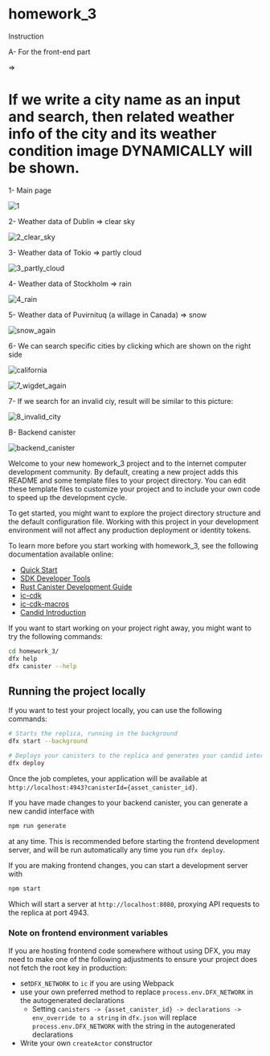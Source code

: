 # homework_3
Instruction

A- For the front-end part

 => <h1> If we write a city name as an input and search, then related weather info of the city and its weather condition image DYNAMICALLY will be shown. </h1>

1- Main page

![1](https://github.com/furkancetinalp/icp_bootcamp_homework_three/assets/99509540/3aa29c4f-8752-4036-ba03-e72d03a1a0c7)

2- Weather data of Dublin => clear sky

![2_clear_sky](https://github.com/furkancetinalp/icp_bootcamp_homework_three/assets/99509540/ab0a936a-8e37-4c12-8f4b-f6856ef5de3b)

3- Weather data of Tokio => partly cloud

![3_partly_cloud](https://github.com/furkancetinalp/icp_bootcamp_homework_three/assets/99509540/200648ff-26b7-4b60-bfd7-214ef55a9cc9)

4- Weather data of Stockholm => rain

![4_rain](https://github.com/furkancetinalp/icp_bootcamp_homework_three/assets/99509540/bf64463c-2bd5-4e4a-82e4-c14f5bd5b9d9)

5- Weather data of Puvirnituq (a willage in Canada) => snow

![snow_again](https://github.com/furkancetinalp/icp_bootcamp_homework_three/assets/99509540/51bcd827-bdc7-4765-b95f-a51dd9d255e9)

6- We can search specific cities by clicking which are shown on the right side

![california](https://github.com/furkancetinalp/icp_bootcamp_homework_three/assets/99509540/a9701bb7-c32a-4737-bf9c-1a8a10d594c8)

![7_wigdet_again](https://github.com/furkancetinalp/icp_bootcamp_homework_three/assets/99509540/f4d755aa-180a-4e82-807e-a1e6f5f291d7)

7- If we search for an invalid ciy, result will be similar to this picture:

![8_invalid_city](https://github.com/furkancetinalp/icp_bootcamp_homework_three/assets/99509540/9f66693c-582b-4962-b28c-5b284a4e6f4d)


B- Backend canister

![backend_canister](https://github.com/furkancetinalp/icp_bootcamp_homework_three/assets/99509540/8e4adb0b-a68e-4b38-8fd8-553fa934ab59)



Welcome to your new homework_3 project and to the internet computer development community. By default, creating a new project adds this README and some template files to your project directory. You can edit these template files to customize your project and to include your own code to speed up the development cycle.

To get started, you might want to explore the project directory structure and the default configuration file. Working with this project in your development environment will not affect any production deployment or identity tokens.

To learn more before you start working with homework_3, see the following documentation available online:

- [Quick Start](https://internetcomputer.org/docs/current/developer-docs/setup/deploy-locally)
- [SDK Developer Tools](https://internetcomputer.org/docs/current/developer-docs/setup/install)
- [Rust Canister Development Guide](https://internetcomputer.org/docs/current/developer-docs/backend/rust/)
- [ic-cdk](https://docs.rs/ic-cdk)
- [ic-cdk-macros](https://docs.rs/ic-cdk-macros)
- [Candid Introduction](https://internetcomputer.org/docs/current/developer-docs/backend/candid/)

If you want to start working on your project right away, you might want to try the following commands:

```bash
cd homework_3/
dfx help
dfx canister --help
```

## Running the project locally

If you want to test your project locally, you can use the following commands:

```bash
# Starts the replica, running in the background
dfx start --background

# Deploys your canisters to the replica and generates your candid interface
dfx deploy
```

Once the job completes, your application will be available at `http://localhost:4943?canisterId={asset_canister_id}`.

If you have made changes to your backend canister, you can generate a new candid interface with

```bash
npm run generate
```

at any time. This is recommended before starting the frontend development server, and will be run automatically any time you run `dfx deploy`.

If you are making frontend changes, you can start a development server with

```bash
npm start
```

Which will start a server at `http://localhost:8080`, proxying API requests to the replica at port 4943.

### Note on frontend environment variables

If you are hosting frontend code somewhere without using DFX, you may need to make one of the following adjustments to ensure your project does not fetch the root key in production:

- set`DFX_NETWORK` to `ic` if you are using Webpack
- use your own preferred method to replace `process.env.DFX_NETWORK` in the autogenerated declarations
  - Setting `canisters -> {asset_canister_id} -> declarations -> env_override to a string` in `dfx.json` will replace `process.env.DFX_NETWORK` with the string in the autogenerated declarations
- Write your own `createActor` constructor
